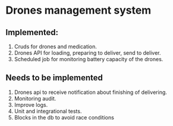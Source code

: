 # Drones management system

## Implemented:
1. Cruds for drones and medication.
2. Drones API for loading, preparing to deliver, send to deliver.
3. Scheduled job for monitoring battery capacity of the drones.

## Needs to be implemented
1. Drones api to receive notification about finishing of delivering.
2. Monitoring audit.
3. Improve logs.
4. Unit and integrational tests.
5. Blocks in the db to avoid race conditions